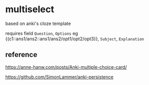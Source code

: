 # multiselect

based on anki's cloze template

requires field `Question`, `Options` eg {{c1::ans1/ans2::ans1/ans2/opt1/opt2/opt3}}, `Subject`, `Explanation`

## reference

https://anne-hanw.com/posts/Anki-multiple-choice-card/

https://github.com/SimonLammer/anki-persistence